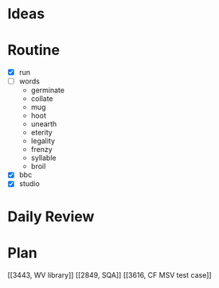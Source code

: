 # Ideas
# Routine
- [x] run
- [ ] words
	- germinate
	- collate
	- mug
	- hoot
	- unearth
	- eterity
	- legality
	- frenzy
	- syllable
	- broil
- [x] bbc
- [x] studio
# Daily Review

# Plan
[[3443, WV library]]
[[2849, SQA]]
[[3616, CF MSV test case]]